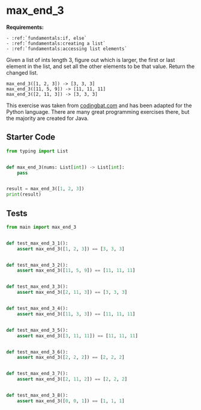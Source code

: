 # max_end_3



**Requirements:**
```eval_rst
- :ref:`fundamentals:if, else`
- :ref:`fundamentals:creating a list`
- :ref:`fundamentals:accessing list elements`

```


Given a list of ints length 3, figure out which is larger, the first or last element in the list, and set all the other elements to be that value. Return the changed list.

```
max_end_3([1, 2, 3]) -> [3, 3, 3]
max_end_3([11, 5, 9]) -> [11, 11, 11]
max_end_3([2, 11, 3]) -> [3, 3, 3]
```

This exercise was taken from [codingbat.com](https://codingbat.com/prob/p146256) and has been adapted for the Python language. There are many great programming exercises there, but the majority are created for Java.

## Starter Code
```python
from typing import List


def max_end_3(nums: List[int]) -> List[int]:
    pass


result = max_end_3([1, 2, 3])
print(result)
```

## Tests
```python
from main import max_end_3


def test_max_end_3_1():
    assert max_end_3([1, 2, 3]) == [3, 3, 3]


def test_max_end_3_2():
    assert max_end_3([11, 5, 9]) == [11, 11, 11]


def test_max_end_3_3():
    assert max_end_3([2, 11, 3]) == [3, 3, 3]


def test_max_end_3_4():
    assert max_end_3([11, 3, 3]) == [11, 11, 11]


def test_max_end_3_5():
    assert max_end_3([3, 11, 11]) == [11, 11, 11]


def test_max_end_3_6():
    assert max_end_3([2, 2, 2]) == [2, 2, 2]


def test_max_end_3_7():
    assert max_end_3([2, 11, 2]) == [2, 2, 2]


def test_max_end_3_8():
    assert max_end_3([0, 0, 1]) == [1, 1, 1]
```
